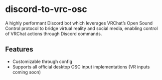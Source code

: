 # discord-to-vrc-osc

A highly performant Discord bot which leverages VRChat’s Open Sound Control protocol to bridge virtual reality and social media, enabling control of VRChat actions through Discord commands.


## Features

- Customizable through config
- Supports all official desktop OSC input implementations (VR inputs coming soon)

